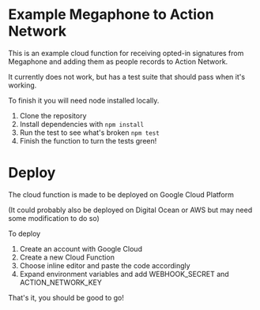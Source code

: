 # Example Megaphone to Action Network

This is an example cloud function for receiving opted-in signatures from Megaphone
and adding them as people records to Action Network.

It currently does not work, but has a test suite that should pass when it's working.

To finish it you will need node installed locally.

1. Clone the repository
2. Install dependencies with `npm install`
3. Run the test to see what's broken `npm test`
4. Finish the function to turn the tests green!

# Deploy
The cloud function is made to be deployed on Google Cloud Platform

(It could probably also be deployed on Digital Ocean or AWS but may need some
modification to do so)

To deploy
1. Create an account with Google Cloud
2. Create a new Cloud Function
3. Choose inline editor and paste the code accordingly
4. Expand environment variables and add WEBHOOK_SECRET and ACTION_NETWORK_KEY

That's it, you should be good to go!
